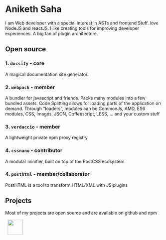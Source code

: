 # Aniketh Saha

I am Web developer with a special interest in ASTs and frontend Stuff. love NodeJS and reactJS. I like creating tools for improving developer experiences. A big fan of plugin architecture.

## Open source

### 1. `docsify` - core

A magical documentation site generator.

<a href="//github.com/docsify/docsify"><i class="fa fa-github" aria-hidden="true"></i></a>
<a href="https://docsify.js.org/#/"><i class="fa fa-link" aria-hidden="true"></i></a>

### 2. `webpack` - member

A bundler for javascript and friends. Packs many modules into a few bundled assets. Code Splitting allows for loading parts of the application on demand. Through "loaders", modules can be CommonJs, AMD, ES6 modules, CSS, Images, JSON, Coffeescript, LESS, ... and your custom stuff

<a href="//github.com/webpack"><i class="fa fa-github" aria-hidden="true"></i></a>
<a href="https://webpack.js.org/"><i class="fa fa-link" aria-hidden="true"></i></a>

### 3. `verdaccio` - member

A lightweight private npm proxy registry

<a href="//github.com/verdaccio"><i class="fa fa-github" aria-hidden="true"></i></a>
<a href="https://verdaccio.org/"><i class="fa fa-link" aria-hidden="true"></i></a>

### 4. `cssnano` - contributor

A modular minifier, built on top of the PostCSS ecosystem.

<a href="//github.com/cssnano"><i class="fa fa-github" aria-hidden="true"></i></a>
<a href="https://cssnano.co/"><i class="fa fa-link" aria-hidden="true"></i></a>

### 4. `posthtml` - member/collaborator

PostHTML is a tool to transform HTML/XML with JS plugins

<a href="//github.com/posthtml"><i class="fa fa-github" aria-hidden="true"></i></a>
<a href="https://posthtml.org/"><i class="fa fa-link" aria-hidden="true"></i></a>

## Projects

Most of my projects are open source and are available on github and npm

<a style="font-size: 3rem;" href="https://github.com/anikethsaha?utf8=%E2%9C%93&tab=repositories&q=&type=source&language=">
<i class="fa fa-github" aria-hidden="true"></i></a>
<a style="font-size: 3rem;" href="https://www.npmjs.com/settings/anixsaha/packages"><img style="    height: 3rem;
    margin: auto .5rem;
    vertical-align: middle;
" src="https://img.icons8.com/color/48/000000/npm.png"></a>
